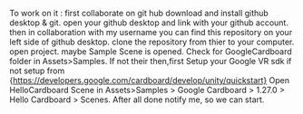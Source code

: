 To work on it :
first collaborate on git hub
download and install github desktop & git.
open your github desktop and link with your github account.
then in collaboration with my username you can find this repository on your left side of github desktop.
clone the repository from thier to your computer.
open project.
maybe Sample Scene is opened.
Check for GoogleCardboard folder in Assets>Samples.
If not their then,first Setup your Google VR sdk if not setup from {https://developers.google.com/cardboard/develop/unity/quickstart}
Open HelloCardboard Scene in Assets>Samples > Google Cardboard > 1.27.0 > Hello Cardboard > Scenes.
After all done notify me, so we can start.
